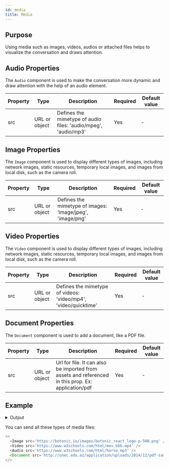 ```yaml
---
id: media
title: Media
---
```


## Purpose

Using media such as images, videos, audios or attached files helps to visualize the conversation and draws attention.


## Audio Properties

The `Audio` component is used to make the conversation more dynamic and draw attention with the help of an audio element.

| Property | Type          | Description                                                    | Required | Default value |
|----------|---------------|----------------------------------------------------------------|----------|---------------|
| src      | URL or object | Defines the mimetype of audio files: 'audio/mpeg', 'audio/mp3' | Yes      | -             |


## Image Properties

The `Image` component is used to display different types of images, including network images, static resources, temporary local images, and images from local disk, such as the camera roll.

| Property | Type          | Description                                               | Required | Default value |
|----------|---------------|-----------------------------------------------------------|----------|---------------|
| src      | URL or object | Defines the mimetype of images: ‘image/jpeg', 'image/png' | Yes      | -             |


## Video Properties

The `Video` component is used to display different types of images, including network images, static resources, temporary local images, and images from local disk, such as the camera roll.

| Property | Type          | Description                                                    | Required | Default value |
|----------|---------------|----------------------------------------------------------------|----------|---------------|
| src      | URL or object | Defines the mimetype of videos: 'video/mp4', 'video/quicktime' | Yes      | -             |

## Document Properties

The `Document` component is used to add a document, like a PDF file.

| Property | Type          | Description                                                                                        | Required | Default value |
|----------|---------------|----------------------------------------------------------------------------------------------------|----------|---------------|
| src      | URL or object | Url for file. It can also be imported from assets and referenced in this prop. Ex: application/pdf | Yes      | -             |


## Example


<details>
<summary>Output</summary>

<img src="https://botonic-doc-static.netlify.com/images/media_files.png" width="200"/>
<img src="https://botonic-doc-static.netlify.com/images/media_files2.png" width="200"/>

</details>

You can send all these types of media files:

```javascript
<>
  <Image src='https://botonic.io/images/botonic_react_logo-p-500.png' />
  <Video src='https://www.w3schools.com/html/mov_bbb.mp4' />
  <Audio src='https://www.w3schools.com/html/horse.mp3' />
  <Document src='http://unec.edu.az/application/uploads/2014/12/pdf-sample.pdf' />
</>
```
